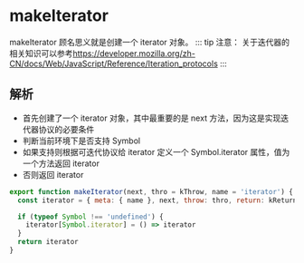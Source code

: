 # makeIterator
makeIterator 顾名思义就是创建一个 iterator 对象。
::: tip 注意：
关于迭代器的相关知识可以参考<https://developer.mozilla.org/zh-CN/docs/Web/JavaScript/Reference/Iteration_protocols>
:::
## 解析
- 首先创建了一个 iterator 对象，其中最重要的是 next 方法，因为这是实现迭代器协议的必要条件
- 判断当前环境下是否支持 Symbol
- 如果支持则根据可迭代协议给 iterator 定义一个 Symbol.iterator 属性，值为一个方法返回 iterator
- 否则返回 iterator
```js
export function makeIterator(next, thro = kThrow, name = 'iterator') {
  const iterator = { meta: { name }, next, throw: thro, return: kReturn, isSagaIterator: true }

  if (typeof Symbol !== 'undefined') {
    iterator[Symbol.iterator] = () => iterator
  }
  return iterator
}
```